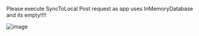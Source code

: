 Please execute SyncToLocal Post request as app uses InMemoryDatabase and its empty!!!!

![image](https://github.com/sandris-b/UsersAPI/assets/38318458/c55215a8-9d1f-460d-8122-cdd2363652a9)
